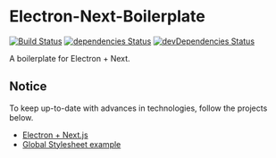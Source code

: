 # Electron-Next-Boilerplate
[![Build Status](https://img.shields.io/travis/shamofu/electron-next-boilerplate/master.svg?style=flat-square)](https://travis-ci.org/shamofu/electron-next-boilerplate) [![dependencies Status](https://img.shields.io/david/shamofu/electron-next-boilerplate.svg?style=flat-square)](https://david-dm.org/shamofu/electron-next-boilerplate) [![devDependencies Status](https://img.shields.io/david/dev/shamofu/electron-next-boilerplate.svg?style=flat-square)](https://david-dm.org/shamofu/electron-next-boilerplate?type=dev)

A boilerplate for Electron + Next.

## Notice

To keep up-to-date with advances in technologies, follow the projects below.

- [Electron + Next.js](https://github.com/leo/electron-next-skeleton)
- [Global Stylesheet example](https://github.com/zeit/next.js/tree/canary/examples/with-global-stylesheet)

